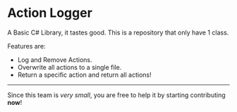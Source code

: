 # Action Logger
A Basic C# Library, it tastes good. This is a repository that only have 1 class.

Features are:

* Log and Remove Actions.
* Overwrite all actions to a single file.
* Return a specific action and return all actions!

***

Since this team is *very small*, you are free to help it by starting contributing **now**!
